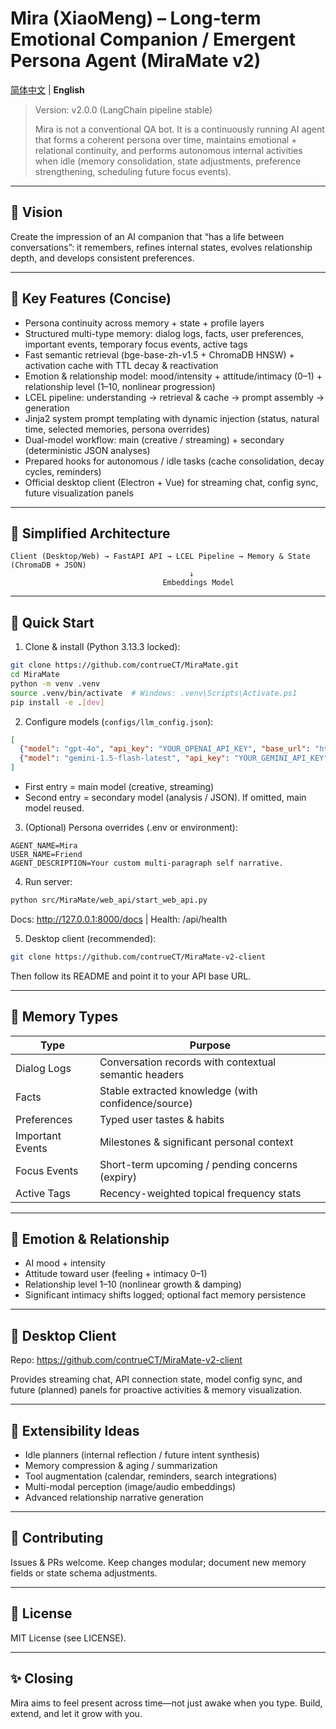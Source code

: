 # Mira (XiaoMeng) – Long-term Emotional Companion / Emergent Persona Agent (MiraMate v2)

[简体中文](./README.md) | **English**

> Version: v2.0.0 (LangChain pipeline stable)
>
> Mira is not a conventional QA bot. It is a continuously running AI agent that forms a coherent persona over time, maintains emotional + relational continuity, and performs autonomous internal activities when idle (memory consolidation, state adjustments, preference strengthening, scheduling future focus events).

---

## 🌟 Vision
Create the impression of an AI companion that “has a life between conversations”: it remembers, refines internal states, evolves relationship depth, and develops consistent preferences.

---
## 🔑 Key Features (Concise)
- Persona continuity across memory + state + profile layers
- Structured multi-type memory: dialog logs, facts, user preferences, important events, temporary focus events, active tags
- Fast semantic retrieval (bge-base-zh-v1.5 + ChromaDB HNSW) + activation cache with TTL decay & reactivation
- Emotion & relationship model: mood/intensity + attitude/intimacy (0–1) + relationship level (1–10, nonlinear progression)
- LCEL pipeline: understanding → retrieval & cache → prompt assembly → generation
- Jinja2 system prompt templating with dynamic injection (status, natural time, selected memories, persona overrides)
- Dual-model workflow: main (creative / streaming) + secondary (deterministic JSON analyses)
- Prepared hooks for autonomous / idle tasks (cache consolidation, decay cycles, reminders)
- Official desktop client (Electron + Vue) for streaming chat, config sync, future visualization panels

---
## 🧱 Simplified Architecture
```
Client (Desktop/Web) → FastAPI API → LCEL Pipeline → Memory & State (ChromaDB + JSON)
                                        ↓
                                  Embeddings Model
```

---
## 🚀 Quick Start
1. Clone & install (Python 3.13.3 locked):
```bash
git clone https://github.com/contrueCT/MiraMate.git
cd MiraMate
python -m venv .venv
source .venv/bin/activate  # Windows: .venv\Scripts\Activate.ps1
pip install -e .[dev]
```
2. Configure models (`configs/llm_config.json`):
```json
[
  {"model": "gpt-4o", "api_key": "YOUR_OPENAI_API_KEY", "base_url": "https://api.openai.com/v1", "api_type": "openai", "model_kwargs": {"temperature": 0.8}},
  {"model": "gemini-1.5-flash-latest", "api_key": "YOUR_GEMINI_API_KEY", "api_type": "gemini", "model_kwargs": {"temperature": 0.0}}
]
```
- First entry = main model (creative, streaming)
- Second entry = secondary model (analysis / JSON). If omitted, main model reused.

3. (Optional) Persona overrides (.env or environment):
```
AGENT_NAME=Mira
USER_NAME=Friend
AGENT_DESCRIPTION=Your custom multi-paragraph self narrative.
```
4. Run server:
```bash
python src/MiraMate/web_api/start_web_api.py
```
Docs: http://127.0.0.1:8000/docs  |  Health: /api/health

5. Desktop client (recommended):
```bash
git clone https://github.com/contrueCT/MiraMate-v2-client
```
Then follow its README and point it to your API base URL.

---
## 🧠 Memory Types
| Type | Purpose |
|------|---------|
| Dialog Logs | Conversation records with contextual semantic headers |
| Facts | Stable extracted knowledge (with confidence/source) |
| Preferences | Typed user tastes & habits |
| Important Events | Milestones & significant personal context |
| Focus Events | Short-term upcoming / pending concerns (expiry) |
| Active Tags | Recency-weighted topical frequency stats |

---
## 💞 Emotion & Relationship
- AI mood + intensity
- Attitude toward user (feeling + intimacy 0–1)
- Relationship level 1–10 (nonlinear growth & damping)
- Significant intimacy shifts logged; optional fact memory persistence

---
## 🧩 Desktop Client
Repo: https://github.com/contrueCT/MiraMate-v2-client

Provides streaming chat, API connection state, model config sync, and future (planned) panels for proactive activities & memory visualization.

---
## 🔌 Extensibility Ideas
- Idle planners (internal reflection / future intent synthesis)
- Memory compression & aging / summarization
- Tool augmentation (calendar, reminders, search integrations)
- Multi-modal perception (image/audio embeddings)
- Advanced relationship narrative generation

---
## 🤝 Contributing
Issues & PRs welcome. Keep changes modular; document new memory fields or state schema adjustments.

---
## 📄 License
MIT License (see LICENSE).

---
## ✨ Closing
Mira aims to feel present across time—not just awake when you type. Build, extend, and let it grow with you.

